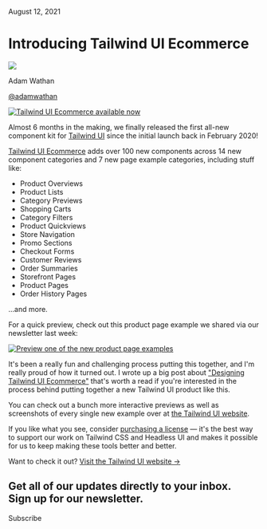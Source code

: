 August 12, 2021

# Introducing Tailwind UI Ecommerce

![](/_next/image?url=%2F_next%2Fstatic%2Fmedia%2Fadamwathan.f69b0b90.jpg\&w=96\&q=75)

Adam Wathan

[@adamwathan](https://twitter.com/adamwathan)

[![Tailwind UI Ecommerce available now](/_next/image?url=%2F_next%2Fstatic%2Fmedia%2Fcard.b0c584a3.jpg\&w=3840\&q=75)](https://tailwindui.com)

Almost 6 months in the making, we finally released the first all-new component kit for [Tailwind UI](https://tailwindui.com) since the initial launch back in February 2020!

[Tailwind UI Ecommerce](https://tailwindui.com/#product-ecommerce) adds over 100 new components across 14 new component categories and 7 new page example categories, including stuff like:

- Product Overviews
- Product Lists
- Category Previews
- Shopping Carts
- Category Filters
- Product Quickviews
- Store Navigation
- Promo Sections
- Checkout Forms
- Customer Reviews
- Order Summaries
- Storefront Pages
- Product Pages
- Order History Pages

...and more.

For a quick preview, check out this product page example we shared via our newsletter last week:

[![Preview one of the new product page examples](/_next/image?url=%2F_next%2Fstatic%2Fmedia%2Fproduct-page-preview.7db6ff31.jpg\&w=3840\&q=75)](https://tailwindui.com/components/ecommerce/page-examples/product-pages)

It's been a really fun and challenging process putting this together, and I'm really proud of how it turned out. I wrote up a big post about ["Designing Tailwind UI Ecommerce"](https://blog.tailwindcss.com/designing-tailwind-ui-ecommerce) that's worth a read if you're interested in the process behind putting together a new Tailwind UI product like this.

You can check out a bunch more interactive previews as well as screenshots of every single new example over at [the Tailwind UI website](https://tailwindui.com/#product-ecommerce).

If you like what you see, consider [purchasing a license](https://tailwindui.com/pricing) — it's the best way to support our work on Tailwind CSS and Headless UI and makes it possible for us to keep making these tools better and better.

Want to check it out? [Visit the Tailwind UI website →](https://tailwindui.com)

Get all of our updates directly to your inbox.\
Sign up for our newsletter.
---------------------------

Subscribe
